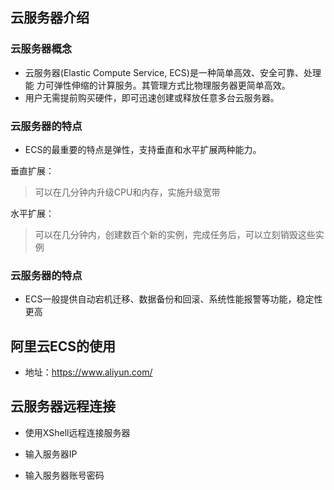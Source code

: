 ## 云服务器介绍



### 云服务器概念 

- 云服务器(Elastic Compute Service, ECS)是一种简单高效、安全可靠、处理能 力可弹性伸缩的计算服务。其管理方式比物理服务器更简单高效。
- 用户无需提前购买硬件，即可迅速创建或释放任意多台云服务器。

### 云服务器的特点 

- ECS的最重要的特点是弹性，支持垂直和水平扩展两种能力。

垂直扩展：

> 可以在几分钟内升级CPU和内存，实施升级宽带

水平扩展：

> 可以在几分钟内，创建数百个新的实例，完成任务后，可以立刻销毁这些实例



###  云服务器的特点 

- ECS一般提供自动宕机迁移、数据备份和回滚、系统性能报警等功能，稳定性 更高

## 阿里云ECS的使用

- 地址：https://www.aliyun.com/

## 云服务器远程连接

- 使用XShell远程连接服务器

- 输入服务器IP
- 输入服务器账号密码





